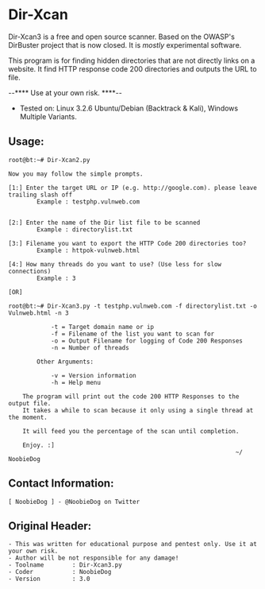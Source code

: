 Dir-Xcan
========
Dir-Xcan3 is a free and open source scanner. Based on the OWASP's DirBuster project that is now closed. It is _mostly_ experimental software. <br />

This program is for finding hidden directories that are not directly links on a website. It find HTTP response code 200 directories and outputs the URL to file. <br />

--**** Use at your own risk. ****-- <br />

+ Tested on: Linux 3.2.6 Ubuntu/Debian (Backtrack & Kali), Windows Multiple Variants. <br />

## Usage:

    root@bt:~# Dir-Xcan2.py

    Now you may follow the simple prompts.

    [1:] Enter the target URL or IP (e.g. http://google.com). please leave trailing slash off
            Example : testphp.vulnweb.com
            

    [2:] Enter the name of the Dir list file to be scanned
            Example : directorylist.txt

    [3:] Filename you want to export the HTTP Code 200 directories too?
            Example : httpok-vulnweb.html
	
	[4:] How many threads do you want to use? (Use less for slow connections)
            Example : 3

    [OR] 
	
	root@bt:~# Dir-Xcan3.py -t testphp.vulnweb.com -f directorylist.txt -o Vulnweb.html -n 3
	
				-t = Target domain name or ip
				-f = Filename of the list you want to scan for
				-o = Output Filename for logging of Code 200 Responses
				-n = Number of threads	
						
			Other Arguments:
				
				-v = Version information
				-h = Help menu
						
        The program will print out the code 200 HTTP Responses to the output file.
        It takes a while to scan because it only using a single thread at the moment.

        It will feed you the percentage of the scan until completion.
		
        Enjoy. :]
                                                                    ~/ NoobieDog

## Contact Information:

    [ NoobieDog ] - @NoobieDog on Twitter

## Original Header:

    - This was written for educational purpose and pentest only. Use it at your own risk.
    - Author will be not responsible for any damage!
    - Toolname        : Dir-Xcan3.py
    - Coder           : NoobieDog
    - Version         : 3.0


